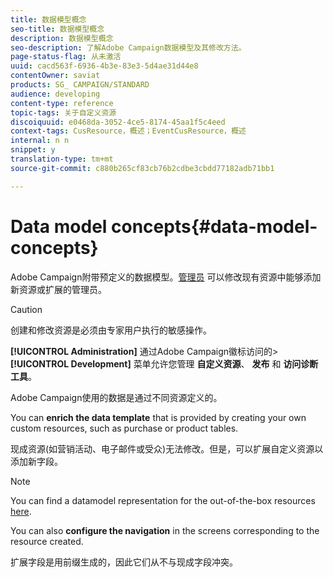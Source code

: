 ```yaml
---
title: 数据模型概念
seo-title: 数据模型概念
description: 数据模型概念
seo-description: 了解Adobe Campaign数据模型及其修改方法。
page-status-flag: 从未激活
uuid: cacd563f-6936-4b3e-83e3-5d4ae31d44e8
contentOwner: saviat
products: SG_ CAMPAIGN/STANDARD
audience: developing
content-type: reference
topic-tags: 关于自定义资源
discoiquuid: e0468da-3052-4ce5-8174-45aa1f5c4eed
context-tags: CusResource，概述；EventCusResource，概述
internal: n n
snippet: y
translation-type: tm+mt
source-git-commit: c880b265cf83cb76b2cdbe3cbdd77182adb71bb1

---
```



# Data model concepts{#data-model-concepts}

Adobe Campaign附带预定义的数据模型。[管理员](../../administration/using/types-of-users.md#functional-administrators) 可以修改现有资源中能够添加新资源或扩展的管理员。

>[!CAUTION]
>
>创建和修改资源是必须由专家用户执行的敏感操作。

**[!UICONTROL Administration]** 通过Adobe Campaign徽标访问的&gt; **[!UICONTROL Development]** 菜单允许您管理 **自定义资源**、 **发布** 和 **访问诊断工具**。

Adobe Campaign使用的数据是通过不同资源定义的。

You can **enrich the data template** that is provided by creating your own custom resources, such as purchase or product tables.

现成资源(如营销活动、电子邮件或受众)无法修改。但是，可以扩展自定义资源以添加新字段。

>[!NOTE]
>
>You can find a datamodel representation for the out-of-the-box resources [here](https://docs.campaign.adobe.com/doc/standard/en/datamodel/datamodel.html).

You can also **configure the navigation** in the screens corresponding to the resource created.

扩展字段是用前缀生成的，因此它们从不与现成字段冲突。
